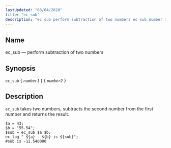```yaml
---
lastUpdated: "03/04/2020"
title: "ec_sub"
description: "ec sub perform subtraction of two numbers ec sub number 1 number 2 ec sub takes two numbers subtracts the second number from the first number and returns the result Example 16 96 ec sub example..."
---
```


<a name="sieve.ref.ec_sub"></a> 
## Name

ec_sub — perform subtraction of two numbers

## Synopsis

`ec_sub` { *`number1`* } { *`number2`* }

<a name="idp30593664"></a> 
## Description

`ec_sub` takes two numbers, subtracts the second number from the first number and returns the result.

<a name="example.ec_sub"></a> 


```
$a = 43;
$b = "55.54";
$sub = ec_sub $a $b;
ec_log " ${a} - ${b} is ${sub}";
#sub is -12.540000
```